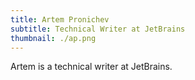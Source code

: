 ```yaml
---
title: Artem Pronichev
subtitle: Technical Writer at JetBrains
thumbnail: ./ap.png
---
```


Artem is a technical writer at JetBrains.
